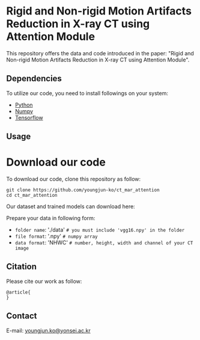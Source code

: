 # Rigid and Non-rigid Motion Artifacts Reduction in X-ray CT using Attention Module
This repository offers the data and code introduced in the paper:
"Rigid and Non-rigid Motion Artifacts Reduction in X-ray CT using Attention Module".

## Dependencies
To utilize our code, you need to install followings on your system:
* [Python](https://www.python.org/)
* [Numpy](https://numpy.org/)
* [Tensorflow](https://www.tensorflow.org/) 

## Usage
# Download our code
To download our code, clone this repository as follow:
```
git clone https://github.com/youngjun-ko/ct_mar_attention
cd ct_mar_attention
```


Our dataset and trained models can download here:


Prepare your data in following form:
* ```folder name```: './data'  ```# you must include 'vgg16.npy' in the folder```
* ```file format```: '.npy'  ```# numpy array```
* ```data format```: 'NHWC'  ```# number, height, width and channel of your CT image```

## Citation
Please cite our work as follow:
```
@article{
}
```

## Contact
E-mail: youngjun.ko@yonsei.ac.kr
